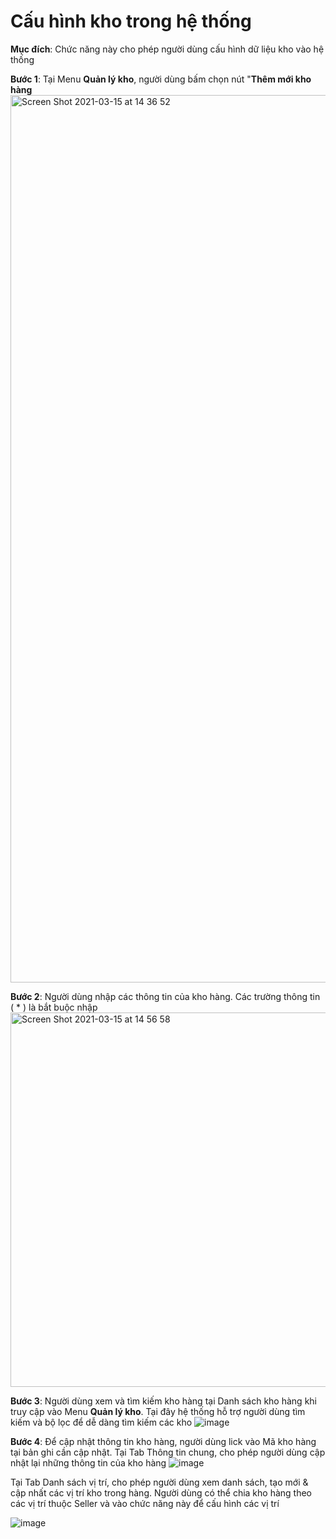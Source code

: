 # Cấu hình kho trong hệ thống

**Mục đích**: Chức năng này cho phép người dùng cấu hình dữ liệu kho vào hệ thống

**Bước 1**: Tại Menu **Quản lý kho**, người dùng bấm chọn nút "**Thêm mới kho hàng**
<img width="1420" alt="Screen Shot 2021-03-15 at 14 36 52" src="https://user-images.githubusercontent.com/73808891/111121032-ba308100-859e-11eb-9498-9d830af04cc2.png">

**Bước 2**: Người dùng nhập các thông tin của kho hàng. Các trường thông tin ( * ) là bắt buộc nhập
<img width="599" alt="Screen Shot 2021-03-15 at 14 56 58" src="https://user-images.githubusercontent.com/73808891/111121062-c583ac80-859e-11eb-9097-275c9fbe733c.png">

**Bước 3**: Người dùng xem và tìm kiếm kho hàng tại Danh sách kho hàng khi truy cập vào Menu **Quản lý kho**. Tại đây hệ thống hỗ trợ người dùng tìm kiếm và bộ lọc để dễ dàng tìm kiếm các kho 
![image](https://user-images.githubusercontent.com/73808891/111123304-be11d280-85a1-11eb-98d0-b21b184ac3bd.png)

**Bước 4**: Để cập nhật thông tin kho hàng, người dùng lick vào Mã kho hàng tại bản ghi cần cập nhật.
Tại Tab Thông tin chung, cho phép người dùng cập nhật lại những thông tin của kho hàng
![image](https://user-images.githubusercontent.com/73808891/111123545-0a5d1280-85a2-11eb-871d-f41dc9bea4db.png)


Tại Tab Danh sách vị trí, cho phép người dùng xem danh sách, tạo mới & cập nhất các vị trí kho trong hàng. Người dùng có thể chia kho hàng theo các vị trí thuộc  Seller và vào chức năng này để cấu hình các vị trí

![image](https://user-images.githubusercontent.com/73808891/111123657-35476680-85a2-11eb-9832-ac4ae93924c4.png)

